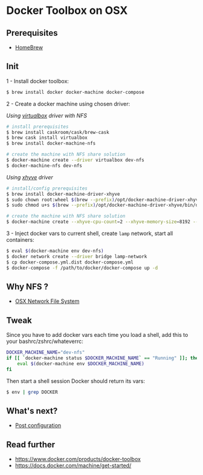 # Docker Toolbox on OSX

## Prerequisites
- [HomeBrew](http://brew.sh/)

## Init

1 - Install docker toolbox:

```sh
$ brew install docker docker-machine docker-compose
```

2 - Create a docker machine using chosen driver:

*Using [virtualbox]() driver with NFS*

```sh
# install prerequisites
$ brew install caskroom/cask/brew-cask
$ brew cask install virtualbox
$ brew install docker-machine-nfs

# create the machine with NFS share solution
$ docker-machine create --driver virtualbox dev-nfs
$ docker-machine-nfs dev-nfs
```

*Using [xhyve](https://github.com/mist64/xhyve) driver*

```sh
# install/config prerequisites
$ brew install docker-machine-driver-xhyve
$ sudo chown root:wheel $(brew --prefix)/opt/docker-machine-driver-xhyve/bin/docker-machine-driver-xhyve
$ sudo chmod u+s $(brew --prefix)/opt/docker-machine-driver-xhyve/bin/docker-machine-driver-xhyve

# create the machine with NFS share solution
$ docker-machine create --xhyve-cpu-count=2 --xhyve-memory-size=8192 --xhyve-disk-size=15000 --xhyve-experimental-nfs-share=true -d xhyve dev-xhyve
```

3 - Inject docker vars to current shell, create `lamp` network, start all containers:

```sh
$ eval $(docker-machine env dev-nfs)
$ docker network create --driver bridge lamp-network
$ cp docker-compose.yml.dist docker-compose.yml
$ docker-compose -f /path/to/docker/docker-compose up -d
```


## Why NFS ?

* [OSX Network File System](nfs.md)

## Tweak 

Since you have to add docker vars each time you load a shell, add this to your bashrc/zshrc/whateverrc:

```sh
DOCKER_MACHINE_NAME="dev-nfs"
if [[ `docker-machine status $DOCKER_MACHINE_NAME` == "Running" ]]; then
    eval $(docker-machine env $DOCKER_MACHINE_NAME)
fi
```

Then start a shell session Docker should return its vars:

```sh
$ env | grep DOCKER
```

## What's next?

* [Post configuration](config.md)

## Read further

* https://www.docker.com/products/docker-toolbox
* https://docs.docker.com/machine/get-started/
